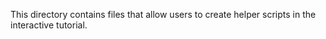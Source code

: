 This directory contains files that allow users to create helper scripts in the interactive tutorial.
